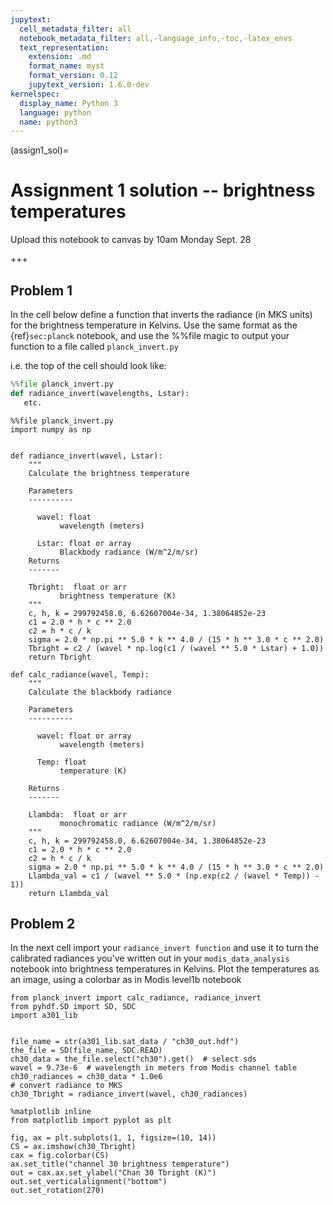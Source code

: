 ```yaml
---
jupytext:
  cell_metadata_filter: all
  notebook_metadata_filter: all,-language_info,-toc,-latex_envs
  text_representation:
    extension: .md
    format_name: myst
    format_version: 0.12
    jupytext_version: 1.6.0-dev
kernelspec:
  display_name: Python 3
  language: python
  name: python3
---
```


(assign1_sol)=
# Assignment 1 solution -- brightness temperatures

Upload this notebook to canvas by 10am Monday Sept. 28

+++

## Problem 1

In the cell below define a function that inverts the radiance (in MKS units) for the
brightness temperature in Kelvins.  Use the same format as the {ref}`sec:planck` notebook,
and use the %%file magic to output your function to a file called `planck_invert.py`

i.e. the top of the cell should look like:

```python
%%file planck_invert.py
def radiance_invert(wavelengths, Lstar):
   etc.
```

```{code-cell} ipython3
%%file planck_invert.py
import numpy as np


def radiance_invert(wavel, Lstar):
    """
    Calculate the brightness temperature
    
    Parameters
    ----------

      wavel: float
           wavelength (meters)

      Lstar: float or array
           Blackbody radiance (W/m^2/m/sr)
    Returns
    -------

    Tbright:  float or arr
           brightness temperature (K)
    """
    c, h, k = 299792458.0, 6.62607004e-34, 1.38064852e-23
    c1 = 2.0 * h * c ** 2.0
    c2 = h * c / k
    sigma = 2.0 * np.pi ** 5.0 * k ** 4.0 / (15 * h ** 3.0 * c ** 2.0)
    Tbright = c2 / (wavel * np.log(c1 / (wavel ** 5.0 * Lstar) + 1.0))
    return Tbright

def calc_radiance(wavel, Temp):
    """
    Calculate the blackbody radiance
    
    Parameters
    ----------

      wavel: float or array
           wavelength (meters)

      Temp: float
           temperature (K)

    Returns
    -------

    Llambda:  float or arr
           monochromatic radiance (W/m^2/m/sr)
    """
    c, h, k = 299792458.0, 6.62607004e-34, 1.38064852e-23
    c1 = 2.0 * h * c ** 2.0
    c2 = h * c / k
    sigma = 2.0 * np.pi ** 5.0 * k ** 4.0 / (15 * h ** 3.0 * c ** 2.0)
    Llambda_val = c1 / (wavel ** 5.0 * (np.exp(c2 / (wavel * Temp)) - 1))
    return Llambda_val
```

## Problem 2

In the next cell import your `radiance_invert function` and use it to turn the calibrated
radiances you've written out in your `modis_data_analysis` notebook into brightness temperatures
in Kelvins.  Plot the temperatures as an image, using a colorbar as in Modis level1b notebook

```{code-cell} ipython3
from planck_invert import calc_radiance, radiance_invert
from pyhdf.SD import SD, SDC
import a301_lib


file_name = str(a301_lib.sat_data / "ch30_out.hdf")
the_file = SD(file_name, SDC.READ)
ch30_data = the_file.select("ch30").get()  # select sds
wavel = 9.73e-6  # wavelength in meters from Modis channel table
ch30_radiances = ch30_data * 1.0e6
# convert radiance to MKS
ch30_Tbright = radiance_invert(wavel, ch30_radiances)
```

```{code-cell} ipython3
%matplotlib inline
from matplotlib import pyplot as plt

fig, ax = plt.subplots(1, 1, figsize=(10, 14))
CS = ax.imshow(ch30_Tbright)
cax = fig.colorbar(CS)
ax.set_title("channel 30 brightness temperature")
out = cax.ax.set_ylabel("Chan 30 Tbright (K)")
out.set_verticalalignment("bottom")
out.set_rotation(270)
```
